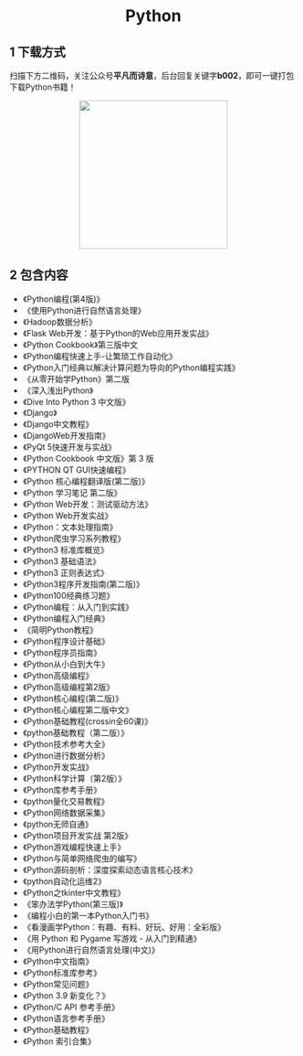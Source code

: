 <h1 align="center">Python</h1>

## 1 下载方式

扫描下方二维码，关注公众号**平凡而诗意**，后台回复关键字**b002**，即可一键打包下载Python书籍！

<p align="center">
    <img src="https://s1.ax1x.com/2022/07/10/jsCAdH.jpg" width="260" height="260"></img>
</p>

## 2 包含内容

- 《Python编程(第4版)》
- 《使用Python进行自然语言处理》 
- 《Hadoop数据分析》 
- 《Flask Web开发：基于Python的Web应用开发实战》 
- 《Python Cookbook》第三版中文
- 《Python编程快速上手-让繁琐工作自动化》  
- 《Python入门经典以解决计算问题为导向的Python编程实践》  
- 《从零开始学Python》第二版  
- 《深入浅出Python》 
- 《Dive Into Python 3 中文版》 
- 《Django》
- 《Django中文教程》 
- 《DjangoWeb开发指南》 
- 《PyQt 5快速开发与实战》
- 《Python Cookbook 中文版》第 3 版 
- 《PYTHON QT GUI快速编程》
- 《Python 核心编程翻译版(第二版)》
- 《Python 学习笔记 第二版》 
- 《Python Web开发：测试驱动方法》 
- 《Python Web开发实战》 
- 《Python：文本处理指南》 
- 《Python爬虫学习系列教程》 
- 《Python3 标准库概览》
- 《Python3 基础语法》
- 《Python3 正则表达式》 
- 《Python3程序开发指南(第二版)》 
- 《Python100经典练习题》 
- 《Python编程：从入门到实践》 
- 《Python编程入门经典》 
- 《简明Python教程》 
- 《Python程序设计基础》 
- 《Python程序员指南》 
- 《Python从小白到大牛》 
- 《Python高级编程》 
- 《Python高级编程第2版》 
- 《Python核心编程(第二版)》 
- 《Python核心编程第二版中文》 
- 《Python基础教程(crossin全60课)》 
- 《python基础教程（第二版）》 
- 《Python技术参考大全》 
- 《Python进行数据分析》
- 《Python开发实战》 
- 《Python科学计算（第2版）》 
- 《Python库参考手册》 
- 《python量化交易教程》 
- 《Python网络数据采集》 
- 《python无师自通》 
- 《Python项目开发实战 第2版》 
- 《Python游戏编程快速上手》 
- 《Python与简单网络爬虫的编写》 
- 《Python源码剖析：深度探索动态语言核心技术》 
- 《python自动化运维2》
- 《Python之tkinter中文教程》 
- 《笨办法学Python(第三版)》 
- 《编程小白的第一本Python入门书》 
- 《看漫画学Python：有趣、有料、好玩、好用：全彩版》 
- 《用 Python 和 Pygame 写游戏 - 从入门到精通》 
- 《用Python进行自然语言处理(中文)》 
- 《Python中文指南》 
- 《Python标准库参考》 
- 《Python常见问题》 
- 《Python 3.9 新变化？》 
- 《Python/C API 参考手册》 
- 《Python语言参考手册》 
- 《Python基础教程》 
- 《Python 索引合集》 